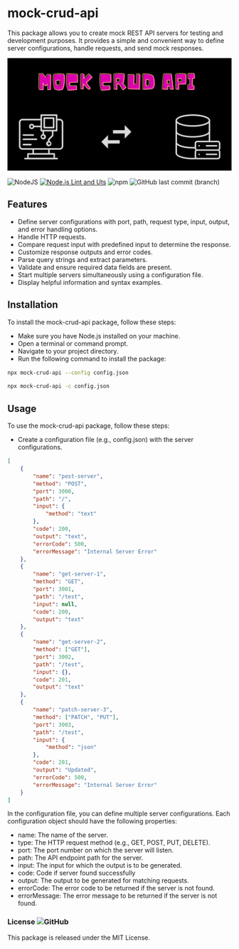 # mock-crud-api

This package allows you to create mock REST API servers for testing and development purposes. It provides a simple and convenient way to define server configurations, handle requests, and send mock responses.

![MOCKAPIIMAGE](./image/MockCRUDAPI.png)

![NodeJS](https://img.shields.io/badge/node.js-6DA55F?style=for-the-badge&logo=node.js&logoColor=black)
[![Node.js Lint and Uts](https://github.com/itsvinayak/mock-crud-api/actions/workflows/lint-and-uts.yml/badge.svg)](https://github.com/itsvinayak/mock-crud-api/actions/workflows/lint-and-uts.yml)
![npm](https://img.shields.io/npm/dw/mock-crud-api)
![GitHub last commit (branch)](https://img.shields.io/github/last-commit/itsvinayak/mock-crud-api/main)

## Features

- Define server configurations with port, path, request type, input, output, and error handling options.
- Handle HTTP requests.
- Compare request input with predefined input to determine the response.
- Customize response outputs and error codes.
- Parse query strings and extract parameters.
- Validate and ensure required data fields are present.
- Start multiple servers simultaneously using a configuration file.
- Display helpful information and syntax examples.

## Installation

To install the mock-crud-api package, follow these steps:

- Make sure you have Node.js installed on your machine.
- Open a terminal or command prompt.
- Navigate to your project directory.
- Run the following command to install the package:

```bash
npx mock-crud-api --config config.json
```

```bash
npx mock-crud-api -c config.json
```

## Usage

To use the mock-crud-api package, follow these steps:

- Create a configuration file (e.g., config.json) with the server configurations.

```JSON
[
    {
        "name": "post-server",
        "method": "POST",
        "port": 3000,
        "path": "/",
        "input": {
            "method": "text"
        },
        "code": 200,
        "output": "text",
        "errorCode": 500,
        "errorMessage": "Internal Server Error"
    },
    {
        "name": "get-server-1",
        "method": "GET",
        "port": 3001,
        "path": "/test",
        "input": null,
        "code": 200,
        "output": "text"
    },
    {
        "name": "get-server-2",
        "method": ["GET"],
        "port": 3002,
        "path": "/test",
        "input": {},
        "code": 201,
        "output": "text"
    },
    {
        "name": "patch-server-3",
        "method": ["PATCH", "PUT"],
        "port": 3003,
        "path": "/test",
        "input": {
            "method": "json"
        },
        "code": 201,
        "output": "Updated",
        "errorCode": 500,
        "errorMessage": "Internal Server Error"
    }
]
```

In the configuration file, you can define multiple server configurations. Each configuration object should have the following properties:

- name: The name of the server.
- type: The HTTP request method (e.g., GET, POST, PUT, DELETE).
- port: The port number on which the server will listen.
- path: The API endpoint path for the server.
- input: The input for which the output is to be generated.
- code: Code if server found successfully
- output: The output to be generated for matching requests.
- errorCode: The error code to be returned if the server is not found.
- errorMessage: The error message to be returned if the server is not found.

### License ![GitHub](https://img.shields.io/github/license/itsvinayak/mock-crud-api)
This package is released under the MIT License.
